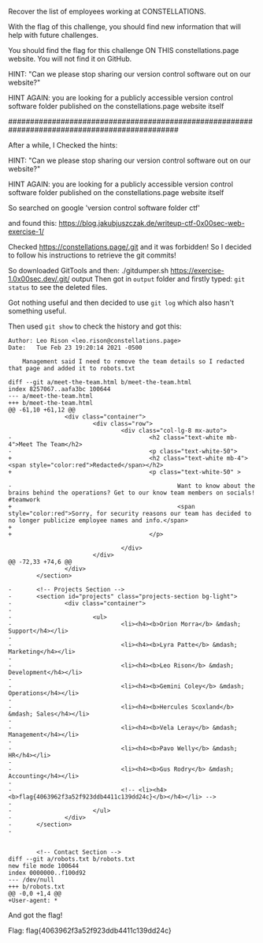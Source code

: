 Recover the list of employees working at CONSTELLATIONS.

With the flag of this challenge, you should find new information that will help with future challenges.

You should find the flag for this challenge ON THIS constellations.page website. You will not find it on GitHub.

HINT: "Can we please stop sharing our version control software out on our website?"

HINT AGAIN: you are looking for a publicly accessible version control software folder published on the constellations.page website itself 

###############################################################################################

After a while, I Checked the hints:

HINT: "Can we please stop sharing our version control software out on our website?"

HINT AGAIN: you are looking for a publicly accessible version control software folder published on the constellations.page website itself 



So searched on google 'version control software folder ctf'


and found this: https://blog.jakubjuszczak.de/writeup-ctf-0x00sec-web-exercise-1/

Checked https://constellations.page/.git
and it was forbidden!
So I decided to follow his instructions to retrieve the git commits!


So downloaded GitTools and then:
./gitdumper.sh https://exercise-1.0x00sec.dev/.git/ output
Then got in `output` folder and firstly typed:
`git status` to see the deleted files.

Got nothing useful and then decided to use `git log`
which also hasn't something useful.

Then used `git show` to check the history and got this:
```
Author: Leo Rison <leo.rison@constellations.page>
Date:   Tue Feb 23 19:20:14 2021 -0500

    Management said I need to remove the team details so I redacted that page and added it to robots.txt

diff --git a/meet-the-team.html b/meet-the-team.html
index 8257067..aafa3bc 100644
--- a/meet-the-team.html
+++ b/meet-the-team.html
@@ -61,10 +61,12 @@
                <div class="container">
                        <div class="row">
                                <div class="col-lg-8 mx-auto">
-                                       <h2 class="text-white mb-4">Meet The Team</h2>
-                                       <p class="text-white-50">
+                                       <h2 class="text-white mb-4"><span style="color:red">Redacted</span></h2>
+                                       <p class="text-white-50" >

-                                               Want to know about the brains behind the operations? Get to our know team members on socials! #teamwork
+                                               <span style="color:red">Sorry, for security reasons our team has decided to no longer publicize employee names and info.</span>
+
+                                       </p>

                                </div>
                        </div>
@@ -72,33 +74,6 @@
                </div>
        </section>

-       <!-- Projects Section -->
-       <section id="projects" class="projects-section bg-light">
-               <div class="container">
-
-                       <ul>
-                               <li><h4><b>Orion Morra</b> &mdash; Support</h4></li>
-
-                               <li><h4><b>Lyra Patte</b> &mdash; Marketing</h4></li>
-
-                               <li><h4><b>Leo Rison</b> &mdash; Development</h4></li>
-
-                               <li><h4><b>Gemini Coley</b> &mdash; Operations</h4></li>
-
-                               <li><h4><b>Hercules Scoxland</b> &mdash; Sales</h4></li>
-
-                               <li><h4><b>Vela Leray</b> &mdash; Management</h4></li>
-
-                               <li><h4><b>Pavo Welly</b> &mdash; HR</h4></li>
-
-                               <li><h4><b>Gus Rodry</b> &mdash; Accounting</h4></li>
-
-                               <!-- <li><h4><b>flag{4063962f3a52f923ddb4411c139dd24c}</b></h4></li> -->
-
-                       </ul>
-               </div>
-       </section>
-


        <!-- Contact Section -->
diff --git a/robots.txt b/robots.txt
new file mode 100644
index 0000000..f100d92
--- /dev/null
+++ b/robots.txt
@@ -0,0 +1,4 @@
+User-agent: *
```

And got the flag!


Flag: flag{4063962f3a52f923ddb4411c139dd24c}

